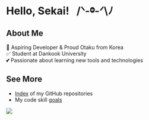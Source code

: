 # Hello, Sekai! &nbsp; /ᐠ-ⱉ-ᐟ\ﾉ

## About Me

🚀 Aspiring Developer & Proud Otaku from Korea </br>
✅ Student at Dankook University </br>
💕 Passionate about learning new tools and technologies </br>

## See More

- [Index](https://github.com/YuruCoder/YuruCoder/blob/master/project-index.md) of my GitHub repositories
- My code skill [goals](https://github.com/YuruCoder/YuruCoder/blob/master/goals.md)

<img src="https://pbs.twimg.com/media/GVycdaPbUAAxHyw?format=jpg&name=900x900" />
